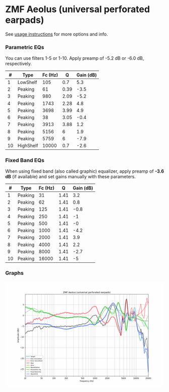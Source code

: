 # ZMF Aeolus (universal perforated earpads)
See [usage instructions](https://github.com/jaakkopasanen/AutoEq#usage) for more options and info.

### Parametric EQs
You can use filters 1-5 or 1-10. Apply preamp of -5.2 dB or -6.0 dB, respectively.

|   # | Type      |   Fc (Hz) |    Q |   Gain (dB) |
|-----|-----------|-----------|------|-------------|
|   1 | LowShelf  |       105 | 0.7  |         5.3 |
|   2 | Peaking   |        61 | 0.39 |        -3.5 |
|   3 | Peaking   |       980 | 2.09 |        -5.2 |
|   4 | Peaking   |      1743 | 2.28 |         4.8 |
|   5 | Peaking   |      3698 | 3.99 |         4.9 |
|   6 | Peaking   |        38 | 3.05 |        -0.4 |
|   7 | Peaking   |      3913 | 3.88 |         1.2 |
|   8 | Peaking   |      5156 | 6    |         1.9 |
|   9 | Peaking   |      5759 | 6    |        -7.9 |
|  10 | HighShelf |     10000 | 0.7  |        -2.6 |

### Fixed Band EQs
When using fixed band (also called graphic) equalizer, apply preamp of **-3.6 dB** (if available) and set gains manually with these parameters.

|   # | Type    |   Fc (Hz) |    Q |   Gain (dB) |
|-----|---------|-----------|------|-------------|
|   1 | Peaking |        31 | 1.41 |         3.2 |
|   2 | Peaking |        62 | 1.41 |         0.8 |
|   3 | Peaking |       125 | 1.41 |        -0.8 |
|   4 | Peaking |       250 | 1.41 |        -1   |
|   5 | Peaking |       500 | 1.41 |        -0   |
|   6 | Peaking |      1000 | 1.41 |        -4.2 |
|   7 | Peaking |      2000 | 1.41 |         3.9 |
|   8 | Peaking |      4000 | 1.41 |         2.2 |
|   9 | Peaking |      8000 | 1.41 |        -2.7 |
|  10 | Peaking |     16000 | 1.41 |        -5   |

### Graphs
![](./ZMF%20Aeolus%20(universal%20perforated%20earpads).png)

